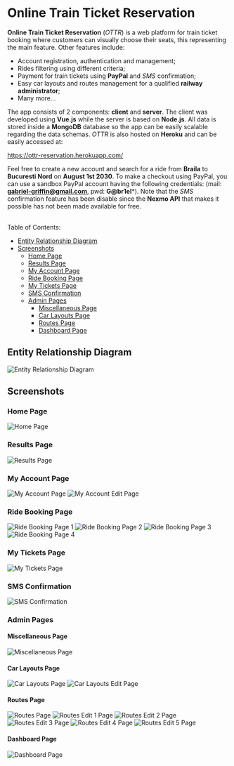 # Online Train Ticket Reservation

**Online Train Ticket Reservation** (*OTTR*) is a web platform for train ticket booking 
where customers can visually choose their seats, this representing the main feature. Other 
features include:
- Account registration, authentication and management;
- Rides filtering using different criteria;
- Payment for train tickets using **PayPal** and *SMS* confirmation;
- Easy car layouts and routes management for a qualified **railway administrator**;
- Many more...

The app consists of 2 components: **client** and **server**. The client was developed using
**Vue.js** while the server is based on **Node.js**. All data is stored inside a **MongoDB**
database so the app can be easily scalable regarding the data schemas. *OTTR* is also 
hosted on **Heroku** and can be easily accessed at:

https://ottr-reservation.herokuapp.com/

Feel free to create a new account and search for a ride from **Braila** to **Bucuresti Nord**
on **August 1st 2030**. To make a checkout using PayPal, you can use a sandbox PayPal account 
having the following credentials: (mail: **gabriel-griffin@gmail.com**, pwd: **G@br1el***). 
Note that the *SMS* confirmation feature has been disable since the **Nexmo API** that makes 
it possible has not been made available for free.

\
Table of Contents:
- [Entity Relationship Diagram](#entity-relationship-diagram)
- [Screenshots](#screenshots)
  - [Home Page](#home-page)
  - [Results Page](#results-page)
  - [My Account Page](#my-account-page)
  - [Ride Booking Page](#ride-booking-page)
  - [My Tickets Page](#my-tickets-page)
  - [SMS Confirmation](#sms-confirmation)
  - [Admin Pages](#admin-pages)
    - [Miscellaneous Page](#miscellaneous-page)
    - [Car Layouts Page](#car-layouts-page)
    - [Routes Page](#routes-page)
    - [Dashboard Page](#dashboard-page)

## Entity Relationship Diagram
![Entity Relationship Diagram](./docs/er-diagram.png)

## Screenshots

### Home Page
![Home Page](./docs/home-page.png)

### Results Page
![Results Page](./docs/rides-found-page.png)

### My Account Page
![My Account Page](./docs/my-account-page.png)
![My Account Edit Page](./docs/my-account-page-edit.png)

### Ride Booking Page
![Ride Booking Page 1](./docs/ride-booking-1-page.png)
![Ride Booking Page 2](./docs/ride-booking-2-page.png)
![Ride Booking Page 3](./docs/ride-booking-3-page.png)
![Ride Booking Page 4](./docs/ride-booking-4-page.png)

### My Tickets Page
![My Tickets Page](./docs/my-tickets-page.png)

### SMS Confirmation
![SMS Confirmation](./docs/sms-example.png)

### Admin Pages

#### Miscellaneous Page
![Miscellaneous Page](./docs/miscellaneous-page.png)

#### Car Layouts Page
![Car Layouts Page](./docs/car-layouts-page.png)
![Car Layouts Edit Page](./docs/car-layouts-edit-page.png)

#### Routes Page
![Routes Page](./docs/routes-page.png)
![Routes Edit 1 Page](./docs/routes-edit-1-page.png)
![Routes Edit 2 Page](./docs/routes-edit-2-page.png)
![Routes Edit 3 Page](./docs/routes-edit-3-page.png)
![Routes Edit 4 Page](./docs/routes-edit-4-page.png)
![Routes Edit 5 Page](./docs/routes-edit-5-page.png)

#### Dashboard Page
![Dashboard Page](./docs/dashboard-page.png)

